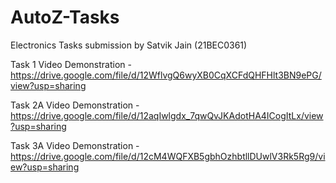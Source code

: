 # AutoZ-Tasks
Electronics Tasks submission by Satvik Jain (21BEC0361)

Task 1 Video Demonstration - https://drive.google.com/file/d/12WflvgQ6wyXB0CqXCFdQHFHlt3BN9ePG/view?usp=sharing


Task 2A Video Demonstration - https://drive.google.com/file/d/12aqIwlgdx_7qwQvJKAdotHA4ICogItLx/view?usp=sharing


Task 3A Video Demonstration - https://drive.google.com/file/d/12cM4WQFXB5gbhOzhbtllDUwlV3Rk5Rg9/view?usp=sharing
